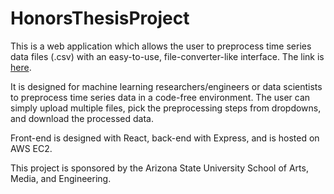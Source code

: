 # HonorsThesisProject
This is a web application which allows the user to preprocess time series data files (.csv) with an easy-to-use, file-converter-like interface.  The link is [here](http://web-app.li-vincent.com).

It is designed for machine learning researchers/engineers or data scientists to preprocess time series data in a code-free environment.  The user can simply upload multiple files, pick the preprocessing steps from dropdowns, and download the processed data.

Front-end is designed with React, back-end with Express, and is hosted on AWS EC2.

This project is sponsored by the Arizona State University School of Arts, Media, and Engineering.
